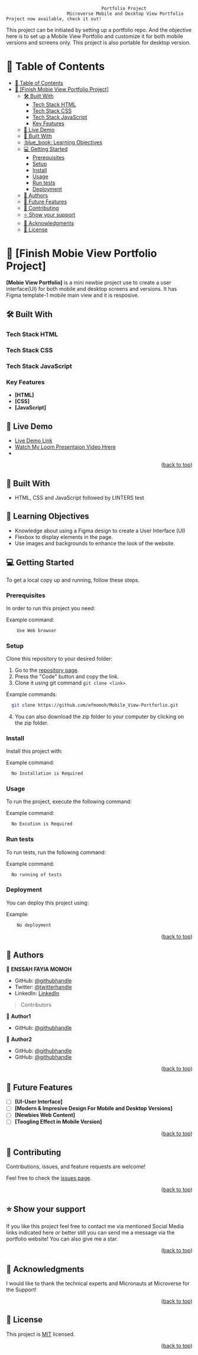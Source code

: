                                         Portfolio Project
                           Microverse Mobile and Desktop View Portfolio Project now available, check it out!
This project can be initiated by setting up a portfolio repo. And the objective here is to set up a Mobile View Portfolio and customize it for both mobile versions and screens only. This project is also portable for desktop version.

<!-- TABLE OF CONTENTS -->

# 📗 Table of Contents

- [📗 Table of Contents](#-table-of-contents)
- [📖 \[Finish Mobie View Portfolio Project\] ](#-finish-mobie-view-portfolio-project-)
  - [🛠 Built With ](#-built-with-)
    - [Tech Stack HTML](#tech-stack-html)
    - [Tech Stack CSS](#tech-stack-css)
    - [Tech Stack JavaScript](#tech-stack-javascript)
    - [Key Features ](#key-features-)
  - [🚀 Live Demo ](#-live-demo-)
  - [:hammer: Built With](#hammer-built-with)
  - [:blue\_book: Learning Objectives](#blue_book-learning-objectives)
  - [💻 Getting Started ](#-getting-started-)
    - [Prerequisites](#prerequisites)
    - [Setup](#setup)
    - [Install](#install)
    - [Usage](#usage)
    - [Run tests](#run-tests)
    - [Deployment](#deployment)
  - [👥 Authors ](#-authors-)
  - [🔭 Future Features ](#-future-features-)
  - [🤝 Contributing ](#-contributing-)
  - [⭐️ Show your support ](#️-show-your-support-)
  - [🙏 Acknowledgments ](#-acknowledgments-)
  - [📝 License ](#-license-)

<!-- PROJECT DESCRIPTION -->

# 📖 [Finish Mobie View Portfolio Project] <a name="about-project"></a>


**[Mobie View Portfolio]** is a mini newbie project use to create a user interface(UI) for both mobile and desktop screens and versions. It has Figma template-1 mobile main view and it is resposive.

## 🛠 Built With <a name="built-with"></a>


### Tech Stack <a name="tech-stack">HTML</a>

### Tech Stack <a name="tech-stack">CSS</a>

### Tech Stack <a name="tech-stack">JavaScript</a>


<!-- Features -->

### Key Features <a name="key-features"></a>


- **[HTML]**
- **[CSS]**
- **[JavaScript]**

## 🚀 Live Demo <a name="live-demo"></a>

- [Live Demo Link](https://efmomoh.github.io/Mobile_View-Portforlio/)
- [Watch My Loom Presentaion Video Hrere](https://www.loom.com/share/ecba6bd207cd48d2a164847114f5d1df)
- 


<p align="right">(<a href="#readme-top">back to top</a>)</p>

## :hammer: Built With

- HTML, CSS and JavaScript followed by LINTERS test

## :blue_book: Learning Objectives

- Knowledge about using a Figma design to create a User Interface (UI)
- Flexbox to display elements in the page.
- Use images and backgrounds to enhance the look of the website.

<!-- GETTING STARTED -->

## 💻 Getting Started <a name="getting-started"></a>


To get a local copy up and running, follow these steps.

### Prerequisites

In order to run this project you need:

Example command:

```sh
    Use Web browser
```

### Setup

Clone this repository to your desired folder:

1. Go to the [repository page](https://github.com/efmomoh/Mobile_View-Portforlio).
2. Press the "Code" button and copy the link.
3. Clone it using git command `git clone <link>`.

Example commands:

```sh
  git clone https://github.com/efmomoh/Mobile_View-Portforlio.git
```
4. You can also download the zip folder to your computer by clicking on the zip folder.

### Install

Install this project with:

Example command:

```sh
  No Installation is Required
```

### Usage

To run the project, execute the following command:

Example command:

```sh
  No Excution is Required
```

### Run tests

To run tests, run the following command:

Example command:

```sh
  No running of tests
```

### Deployment

You can deploy this project using:

Example:

```sh
    No deployment
```

<p align="right">(<a href="#readme-top">back to top</a>)</p>

<!-- AUTHORS -->

## 👥 Authors <a name="efmomoh"></a>

👤 **ENSSAH FAYIA MOMOH**

- GitHub: [@githubhandle](https://github.com/efmomoh)
- Twitter: [@twitterhandle](https://twitter.com/@efmomoh)
- LinkedIn: [LinkedIn](https://www.linkedin.com/in/efmomoh?lipi=urn%3Ali%3Apage%3Ad_flagship3_profile_view_base_contact_details%3BQI%2F5GWZxS063VqRg2rilyg%3D%3D)

> Contributors

👤 **Author1**

- GitHub: [@githubhandle](https://github.com/gergitokusse)

👤 **Author2**

- GitHub: [@githubhandle](https://github.com/Brian3Kamau)
- GitHub: [@githubhandle](https://github.com/ghermaico135)
  


<p align="right">(<a href="#readme-top">back to top</a>)</p>

<!-- FUTURE FEATURES -->

## 🔭 Future Features <a name="future-features"></a>


- [ ] **[UI-User Interface]**
- [ ] **[Modern & Impresive Design For Mobile and Desktop Versions]**
- [ ] **[Newbies Web Content]**
- [ ] **[Toogling Effect in Mobile Version]**

<p align="right">(<a href="#readme-top">back to top</a>)</p>

<!-- CONTRIBUTING -->

## 🤝 Contributing <a name="contributing"></a>

Contributions, issues, and feature requests are welcome!

Feel free to check the [issues page](../../issues/).

<p align="right">(<a href="#readme-top">back to top</a>)</p>

<!-- SUPPORT -->

## ⭐️ Show your support <a name="support"></a>


If you like this project feel free to contact me via mentioned Social Media links indicated here
or better still you can send me a message via the portfolio website!
You can also give me a star.

<p align="right">(<a href="#readme-top">back to top</a>)</p>

<!-- ACKNOWLEDGEMENTS -->

## 🙏 Acknowledgments <a name="acknowledgements"></a>


I would like to thank the technical experts and Micronauts at Microverse for the Support!

<p align="right">(<a href="#readme-top">back to top</a>)</p>


<!-- LICENSE -->

## 📝 License <a name="license"></a>

This project is [MIT](./LICENSE.md) licensed.

<p align="right">(<a href="#readme-top">back to top</a>)</p>
 
